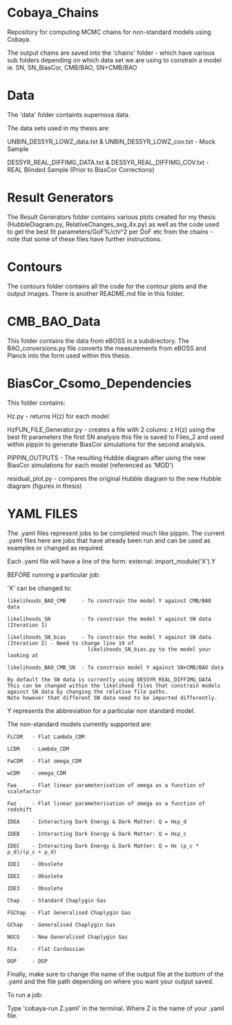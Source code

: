 # Cobaya_Chains
Repository for computing MCMC chains for non-standard models using Cobaya.

The output chains are saved into the 'chains' folder - which have various sub folders depending on which data set we are using to constrain a model
ie. SN, SN_BiasCor, CMB/BAO, SN+CMB/BAO


# Data
The 'data' folder containts supernova data.

The data sets used in my thesis are:

UNBIN_DES5YR_LOWZ_data.txt & UNBIN_DES5YR_LOWZ_cov.txt - Mock Sample

DES5YR_REAL_DIFFIMG_DATA.txt & DES5YR_REAL_DIFFIMG_COV.txt - REAL Blinded Sample (Prior to BiasCor Corrections)

# Result Generators
The Result Generators folder contains various plots created for my thesis (HubbleDiagram.py, RelativeChanges_avg_4x.py)
as well as the code used to get the best fit parameters/GoF%/chi^2 per DoF etc from the chains - note that some of these
files have further instructions.

# Contours
The contours folder contains all the code for the contour plots and the output images. There is another README.md file in this folder.

# CMB_BAO_Data
This folder contains the data from eBOSS in a subdirectory. The BAO_conversions.py file converts the measurements from eBOSS and Planck into the form used within this thesis. 

# BiasCor_Csomo_Dependencies
This folder contains:

Hz.py                     - returns H(z) for each model

HzFUN_FILE_Generator.py   - creates a file with 2 colums: z H(z) using the best fit parameters the first SN analysis
                            this file is saved to Files_2 and used within pippin to generate BiasCor simulations for the second analysis.
                            
PIPPIN_OUTPUTS            - The resulting Hubble diagram after using the new BiasCor simulations for each model
                            (referenced as 'MOD')
                            
residual_plot.py          - compares the original Hubble diagram to the new Hubble diagram (figures in thesis)


# YAML FILES

The .yaml files represent jobs to be completed much like pippin. 
The current .yaml files here are jobs that have already been run and can be used as examples or changed as required.

Each .yaml file will have a line of the form:
  external: import_module('X').Y

BEFORE running a particular job:

'X' can be changed to:

    likelihoods_BAO_CMB     - To constrain the model Y against CMB/BAO data
  
    likelihoods_SN          - To constrain the model Y against SN data (Iteration 1)

    likelihoods_SN_bias     - To constrain the model Y against SN data (Iteration 2) - Need to change line 19 of 
                              likelihoods_SN_bias.py to the model your looking at
  
    likelihoods_BAO_CMB_SN  - To constrain model Y against SN+CMB/BAO data
    
    By default the SN data is currently using DES5YR_REAL_DIFFIMG_DATA  
    This can be changed within the likelihood files that constrain models against SN data by changing the relative file paths. 
    Note however that different SN data need to be imported differently.
  
  
  Y represents the abbreviation for a particular non standard model. 
  
  The non-standard models currently supported are:
  
    FLCDM   - Flat Lambda_CDM
    
    LCDM    - Lambda_CDM
    
    FwCDM   - Flat omega_CDM
    
    wCDM    - omega_CDM
    
    Fwa     - Flat linear parameterisation of omega as a function of scalefactor
    
    Fwz     - Flat linear parameterisation of omega as a function of redshift
    
    IDEA    - Interacting Dark Energy & Dark Matter: Q = Hερ_d
    
    IDEB    - Interacting Dark Energy & Dark Matter: Q = Hερ_c
    
    IDEC    - Interacting Dark Energy & Dark Matter: Q = Hε (ρ_c * ρ_d)/(ρ_c + ρ_d)
    
    IDE1    - Obsolete
    
    IDE2    - Obsolete
    
    IDE3    - Obsolete
    
    Chap    - Standard Chaplygin Gas
    
    FGChap  - Flat Generalised Chaplygin Gas
    
    GChap   - Generalised Chaplygin Gas
    
    NGCG    - New Generalised Chaplygin Gas
    
    FCa     - Flat Cardassian 
    
    DGP     - DGP 


Finally, make sure to change the name of the output file at the bottom of the .yaml and the file path depending on where you want your output saved.


To run a job:

Type 'cobaya-run Z.yaml' in the terminal. Where Z is the name of your .yaml file.
